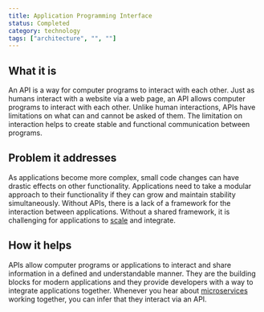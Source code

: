 ```yaml
---
title: Application Programming Interface
status: Completed
category: technology
tags: ["architecture", "", ""]
---
```


## What it is
An API is a way for computer programs to interact with each other. Just as humans interact with a website via a web page, an API allows computer programs to interact with each other. Unlike human interactions, APIs have limitations on what can and cannot be asked of them. The limitation on interaction helps to create stable and functional communication between programs.

## Problem it addresses
As applications become more complex, small code changes can have drastic effects on other functionality. Applications need to take a modular approach to their functionality if they can grow and maintain stability simultaneously. Without APIs, there is a lack of a framework for the interaction between applications. Without a shared framework, it is challenging for applications to [scale](/scalability/) and integrate.

## How it helps
APIs allow computer programs or applications to interact and share information in a defined and understandable manner. They are the building blocks for modern applications and they provide developers with a way to integrate applications together. Whenever you hear about [microservices](/microservices/) working together, you can infer that they interact via an API. 

